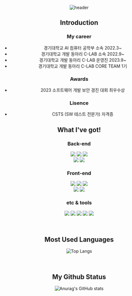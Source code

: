 <div align=center>
  
![header](https://capsule-render.vercel.app/api?type=rounded&color=auto&height=120&section=header&text=Backend%20Developer%20HanEum&fontSize=30)

## Introduction
### My career
- 경기대학교 AI 컴퓨터 공학부 소속 2022.3~
- 경기대학교 개발 동아리 C-LAB 소속 2022.9~
- 경기대학교 개발 동아리 C-LAB 운영진 2023.9~
- 경기대학교 개발 동아리 C-LAB CORE TEAM 1기

### Awards
- 2023 소프트웨어 개발 보안 경진 대회 최우수상

### Lisence
- CSTS (SW 테스트 전문가) 자격증

## What I've got!
### Back-end

<img src="https://img.shields.io/badge/Java-orange?style=for-the-badge&logo=coffeescript&logoColor=white"/>
<img src="https://img.shields.io/badge/Spring-green?style=for-the-badge&logo=spring&logoColor=white"/>
<img src="https://img.shields.io/badge/SpringBoot-green?style=for-the-badge&logo=springboot&logoColor=white"/>
<br>
<img src="https://img.shields.io/badge/MySQL-yellow?style=for-the-badge&logo=mysql&logoColor=white"/>
<img src="https://img.shields.io/badge/PostgreSQL-blue?style=for-the-badge&logo=postgresql&logoColor=white"/>

### Front-end

<img src="https://img.shields.io/badge/HTML-orange?style=for-the-badge&logo=html5&logoColor=white"/>
<img src="https://img.shields.io/badge/CSS-blue?style=for-the-badge&logo=css3&logoColor=white"/>
<img src="https://img.shields.io/badge/BootStrap-purple?style=for-the-badge&logo=bootstrap&logoColor=white"/>
<br>
<img src="https://img.shields.io/badge/JavaScript-yellow?style=for-the-badge&logo=javascript&logoColor=white"/>
<img src="https://img.shields.io/badge/React-skyblue?style=for-the-badge&logo=react&logoColor=white"/>

### etc & tools

<img src="https://img.shields.io/badge/C Language-blue?style=for-the-badge&logo=c&logoColor=white"/>
<img src="https://img.shields.io/badge/github-black?style=for-the-badge&logo=github&logoColor=white"/>
<img src="https://img.shields.io/badge/swagger-green?style=for-the-badge&logo=swagger&logoColor=white"/>
<img src="https://img.shields.io/badge/Figma-black?style=for-the-badge&logo=Figma&logoColor=white"/>
<img src="https://img.shields.io/badge/jetbrains IDE-red?style=for-the-badge&logo=jetbrains&logoColor=white"/>
<br><br><br>


## Most Used Languages
![Top Langs](https://github-readme-stats.vercel.app/api/top-langs/?username=LeeHanEum&layout=compact)
<br><br><br>

## My Github Status
![Anurag's GitHub stats](https://github-readme-stats.vercel.app/api?username=LeeHanEum&count_private=true&show_icons=true)

</div>


